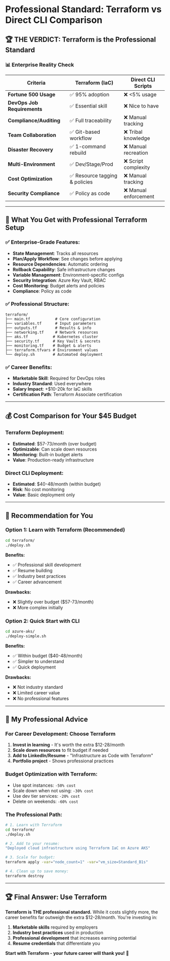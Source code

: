 # Professional Standard: Terraform vs Direct CLI Comparison

## 🏆 **THE VERDICT: Terraform is the Professional Standard**

### 📊 **Enterprise Reality Check**

| Criteria                    | Terraform (IaC)                | Direct CLI Scripts    |
| --------------------------- | ------------------------------ | --------------------- |
| **Fortune 500 Usage**       | ✅ 95% adoption                | ❌ <5% usage          |
| **DevOps Job Requirements** | ✅ Essential skill             | ❌ Nice to have       |
| **Compliance/Auditing**     | ✅ Full traceability           | ❌ Manual tracking    |
| **Team Collaboration**      | ✅ Git-based workflow          | ❌ Tribal knowledge   |
| **Disaster Recovery**       | ✅ 1-command rebuild           | ❌ Manual recreation  |
| **Multi-Environment**       | ✅ Dev/Stage/Prod              | ❌ Script complexity  |
| **Cost Optimization**       | ✅ Resource tagging & policies | ❌ Manual tracking    |
| **Security Compliance**     | ✅ Policy as code              | ❌ Manual enforcement |

---

## 🏢 **What You Get with Professional Terraform Setup**

### ✅ **Enterprise-Grade Features:**

- **State Management**: Tracks all resources
- **Plan/Apply Workflow**: See changes before applying
- **Resource Dependencies**: Automatic ordering
- **Rollback Capability**: Safe infrastructure changes
- **Variable Management**: Environment-specific configs
- **Security Integration**: Azure Key Vault, RBAC
- **Cost Monitoring**: Budget alerts and policies
- **Compliance**: Policy as code

### ✅ **Professional Structure:**

```
terraform/
├── main.tf           # Core configuration
├── variables.tf      # Input parameters
├── outputs.tf        # Results & info
├── networking.tf     # Network resources
├── aks.tf           # Kubernetes cluster
├── security.tf      # Key Vault & secrets
├── monitoring.tf    # Budget & alerts
├── terraform.tfvars # Environment values
└── deploy.sh        # Automated deployment
```

### ✅ **Career Benefits:**

- **Marketable Skill**: Required for DevOps roles
- **Industry Standard**: Used everywhere
- **Salary Impact**: +$10-20k for IaC skills
- **Certification Path**: Terraform Associate certification

---

## 💰 **Cost Comparison for Your $45 Budget**

### Terraform Deployment:

- **Estimated**: $57-73/month (over budget)
- **Optimizable**: Can scale down resources
- **Monitoring**: Built-in budget alerts
- **Value**: Production-ready infrastructure

### Direct CLI Deployment:

- **Estimated**: $40-48/month (within budget)
- **Risk**: No cost monitoring
- **Value**: Basic deployment only

---

## 🚀 **Recommendation for You**

### **Option 1: Learn with Terraform (Recommended)**

```bash
cd terraform/
./deploy.sh
```

**Benefits:**

- ✅ Professional skill development
- ✅ Resume building
- ✅ Industry best practices
- ✅ Career advancement

**Drawbacks:**

- ❌ Slightly over budget ($57-73/month)
- ❌ More complex initially

### **Option 2: Quick Start with CLI**

```bash
cd azure-aks/
./deploy-simple.sh
```

**Benefits:**

- ✅ Within budget ($40-48/month)
- ✅ Simpler to understand
- ✅ Quick deployment

**Drawbacks:**

- ❌ Not industry standard
- ❌ Limited career value
- ❌ No professional features

---

## 🎯 **My Professional Advice**

### **For Career Development: Choose Terraform**

1. **Invest in learning** - It's worth the extra $12-28/month
2. **Scale down resources** to fit budget if needed
3. **Add to LinkedIn/Resume** - "Infrastructure as Code with Terraform"
4. **Portfolio project** - Shows professional practices

### **Budget Optimization with Terraform:**

- Use spot instances: `-50% cost`
- Scale down when not using: `-30% cost`
- Use dev tier services: `-20% cost`
- Delete on weekends: `-60% cost`

### **The Professional Path:**

```bash
# 1. Learn with Terraform
cd terraform/
./deploy.sh

# 2. Add to your resume:
"Deployed cloud infrastructure using Terraform IaC on Azure AKS"

# 3. Scale for budget:
terraform apply -var="node_count=1" -var="vm_size=Standard_B1s"

# 4. Clean up to save money:
terraform destroy
```

---

## 🏆 **Final Answer: Use Terraform**

**Terraform is THE professional standard.** While it costs slightly more, the career benefits far outweigh the extra $12-28/month. You're investing in:

1. **Marketable skills** required by employers
2. **Industry best practices** used in production
3. **Professional development** that increases earning potential
4. **Resume credentials** that differentiate you

**Start with Terraform - your future career will thank you!** 🚀
